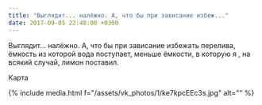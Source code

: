 ```yaml
---
title: "Выглядит... налёжно. А, что бы при зависание избеж..."
date: 2017-09-05 22:48:00 +0300
---
```


Выглядит... налёжно. А, что бы при зависание избежать перелива, ёмкость из которой вода поступает, меньше ёмкости, в которую я , на всякий случай, лимон поставил.

Карта

{% include media.html f="/assets/vk_photos/1/ke7kpcEEc3s.jpg" alt="" %}

